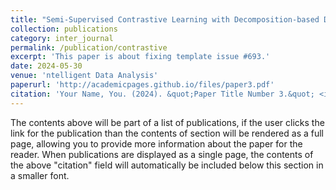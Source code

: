 ```yaml
---
title: "Semi-Supervised Contrastive Learning with Decomposition-based Data Augmentation for Time Series Classification"
collection: publications
category: inter_journal
permalink: /publication/contrastive
excerpt: 'This paper is about fixing template issue #693.'
date: 2024-05-30
venue: 'ntelligent Data Analysis'
paperurl: 'http://academicpages.github.io/files/paper3.pdf'
citation: 'Your Name, You. (2024). &quot;Paper Title Number 3.&quot; <i>GitHub Journal of Bugs</i>. 1(3).'
---
```


The contents above will be part of a list of publications, if the user clicks the link for the publication than the contents of section will be rendered as a full page, allowing you to provide more information about the paper for the reader. When publications are displayed as a single page, the contents of the above "citation" field will automatically be included below this section in a smaller font.
